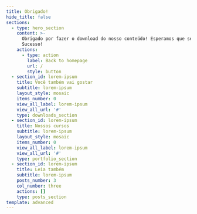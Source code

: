 ```yaml
---
title: Obrigado!
hide_title: false
sections:
  - type: hero_section
    content: >-
      Obrigado por fazer o download do nosso conteúdo! Esperamos que seja útil.
      Sucesso!
    actions:
      - type: action
        label: Back to homepage
        url: /
        style: button
  - section_id: lorem-ipsum
    title: Você também vai gostar
    subtitle: lorem-ipsum
    layout_style: mosaic
    items_number: 0
    view_all_label: lorem-ipsum
    view_all_url: '#'
    type: downloads_section
  - section_id: lorem-ipsum
    title: Nossos cursos
    subtitle: lorem-ipsum
    layout_style: mosaic
    items_number: 0
    view_all_label: lorem-ipsum
    view_all_url: '#'
    type: portfolio_section
  - section_id: lorem-ipsum
    title: Leia também
    subtitle: lorem-ipsum
    posts_number: 3
    col_number: three
    actions: []
    type: posts_section
template: advanced
---
```

